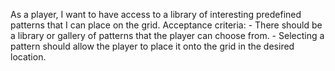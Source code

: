 As a player, I want to have access to a library of interesting predefined patterns that I can place on the grid.
    Acceptance criteria:
    - There should be a library or gallery of patterns that the player can choose from.
    - Selecting a pattern should allow the player to place it onto the grid in the desired location.